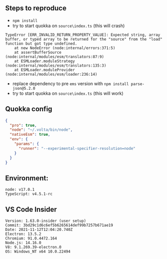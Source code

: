 ## Steps to reproduce

- `npm install`
- try to start quokka on `source\index.ts` (this will crash)

```
TypeError [ERR_INVALID_RETURN_PROPERTY_VALUE]: Expected string, array buffer, or typed array to be returned for the "source" from the "load" function but got type undefined. 
    at new NodeError (node:internal/errors:371:5) 
    at assertBufferSource (node:internal/modules/esm/translators:87:9) 
    at ESMLoader.moduleStrategy (node:internal/modules/esm/translators:135:3) 
    at ESMLoader.moduleProvider (node:internal/modules/esm/loader:236:14)
```

- replace dependency to pre `ems` version with `npm install parse-json@5.2.0`
- try to start quokka on `source\index.ts` (this will work)

## Quokka config

```json
{
  "pro": true,
  "node": "~/.volta/bin/node",
  "nativeEsm": true,
  "env": {
    "params": {
      "runner": "--experimental-specifier-resolution=node"
    }
  }
}
```

## Environment:

```
node: v17.0.1
TypeScript: v4.5.1-rc
```

## VS Code Insider

```
Version: 1.63.0-insider (user setup)
Commit: 3bd29c1d6c6ef5b6265614def99b7257b671ae19
Date: 2021-11-12T12:04:20.740Z
Electron: 13.5.2
Chromium: 91.0.4472.164
Node.js: 14.16.0
V8: 9.1.269.39-electron.0
OS: Windows_NT x64 10.0.22494
```
